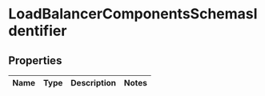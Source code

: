 # LoadBalancerComponentsSchemasIdentifier

## Properties
Name | Type | Description | Notes
------------ | ------------- | ------------- | -------------
